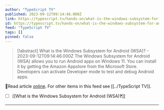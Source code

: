 ```yaml
---
author: "TypeScript TV"
published: 2023-09-12T09:14:46.000Z
link: https://typescript.tv/hands-on/what-is-the-windows-subsystem-for-android-wsa/
id: https://typescript.tv/hands-on/what-is-the-windows-subsystem-for-android-wsa/
feed: "TypeScript TV"
tags: []
pinned: false
---
```

> [!abstract] What is the Windows Subsystem for Android (WSA)? - 2023-09-12T09:14:46.000Z
> The Windows Subsystem for Android (WSA) allows you to run Android apps on Windows 11. You can install it by getting the Amazon Appstore from the Microsoft Store. Developers can activate Developer mode to test and debug Android apps.

🔗Read article [online](https://typescript.tv/hands-on/what-is-the-windows-subsystem-for-android-wsa/). For other items in this feed see [[../TypeScript TV]].

- [ ] [[What is the Windows Subsystem for Android (WSA)❓]]
- - -

